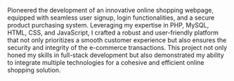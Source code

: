 Pioneered the development of an innovative online shopping webpage, equipped with seamless user signup, login functionalities, and a secure product purchasing system. 
Leveraging my expertise in PHP, MySQL, HTML, CSS, and JavaScript, I crafted a robust and user-friendly platform that not only prioritizes a smooth customer experience but also ensures the security and integrity of the e-commerce transactions.
This project not only honed my skills in full-stack development but also demonstrated my ability to integrate multiple technologies for a cohesive and efficient online shopping solution.
